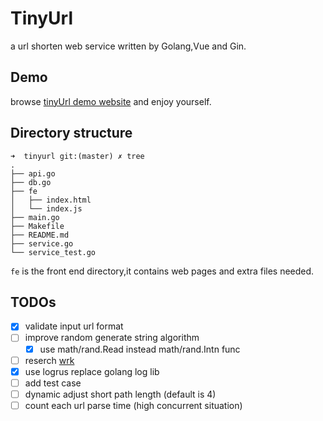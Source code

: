 # TinyUrl

a url shorten web service written by Golang,Vue and Gin.

## Demo
browse [tinyUrl demo website](http://tinyurl.adolphlwq.xyz) and enjoy yourself.

## Directory structure
```
➜  tinyurl git:(master) ✗ tree
.
├── api.go
├── db.go
├── fe
│   ├── index.html
│   └── index.js
├── main.go
├── Makefile
├── README.md
├── service.go
└── service_test.go
```

`fe` is the front end directory,it contains web pages and extra files needed.

## TODOs
- [X] validate input url format
- [ ] improve random generate string algorithm
    - [X] use math/rand.Read instead math/rand.Intn func
- [ ] reserch [wrk](https://github.com/wg/wrk)
- [X] use logrus replace golang log lib
- [ ] add test case
- [ ] dynamic adjust short path length (default is 4)
- [ ] count each url parse time (high concurrent situation)

